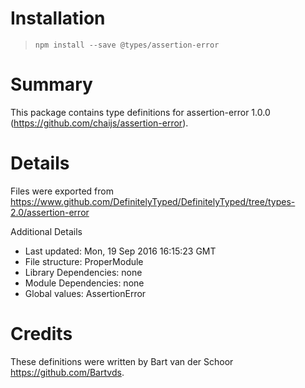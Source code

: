 # Installation
> `npm install --save @types/assertion-error`

# Summary
This package contains type definitions for assertion-error 1.0.0 (https://github.com/chaijs/assertion-error).

# Details
Files were exported from https://www.github.com/DefinitelyTyped/DefinitelyTyped/tree/types-2.0/assertion-error

Additional Details
 * Last updated: Mon, 19 Sep 2016 16:15:23 GMT
 * File structure: ProperModule
 * Library Dependencies: none
 * Module Dependencies: none
 * Global values: AssertionError

# Credits
These definitions were written by Bart van der Schoor <https://github.com/Bartvds>.
